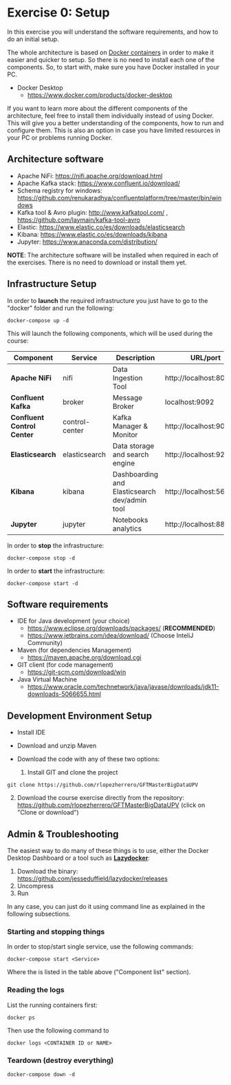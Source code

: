 # Exercise 0: Setup

In this exercise you will understand the software requirements, and how to do an initial setup.

The whole architecture is based on [Docker containers](https://www.docker.com/) in order to make it easier and quicker to setup. So there is no need to install each one of the components. So, to start with, make sure you have Docker installed in your PC.

* Docker Desktop
  * https://www.docker.com/products/docker-desktop

If you want to learn more about the different components of the architecture, feel free to install them individually instead of using Docker. This will give you a better understanding of the components, how to run and configure them.
This is also an option in case you have limited resources in your PC or problems running Docker.

## Architecture software

* Apache NiFi: https://nifi.apache.org/download.html
* Apache Kafka stack: https://www.confluent.io/download/
* Schema registry for windows: https://github.com/renukaradhya/confluentplatform/tree/master/bin/windows
* Kafka tool & Avro plugin: http://www.kafkatool.com/ , https://github.com/laymain/kafka-tool-avro
* Elastic: https://www.elastic.co/es/downloads/elasticsearch
* Kibana: https://www.elastic.co/es/downloads/kibana
* Jupyter: https://www.anaconda.com/distribution/

**NOTE**: The architecture software will be installed when required in each of the exercises. There is no need to download or install them yet.

## Infrastructure Setup

In order to **launch** the required infrastructure you just have to go to the "docker" folder and run the following:

```
docker-compose up -d
```

This will launch the following components, which will be used during the course:

| Component | Service | Description | URL/port |
| ------------- | ------------- | ------------- | ------------- |
| **Apache NiFi**  | nifi | Data Ingestion Tool  | http://localhost:8090/nifi  |
| **Confluent Kafka**  | broker | Message Broker  | localhost:9092  |
| **Confluent Control Center**  | control-center | Kafka Manager & Monitor  |  http://localhost:9021  |
| **Elasticsearch**  | elasticsearch | Data storage and search engine  | http://localhost:9200  |
| **Kibana**  | kibana | Dashboarding and Elasticsearch dev/admin tool  | http://localhost:5601  |
| **Jupyter**  | jupyter | Notebooks analytics  | http://localhost:8888  |

In order to **stop** the infrastructure:

```
docker-compose stop -d
```

In order to **start** the infrastructure:

```
docker-compose start -d
```

## Software requirements

* IDE for Java development (your choice)
  * https://www.eclipse.org/downloads/packages/ (**RECOMMENDED**)
  * https://www.jetbrains.com/idea/download/ (Choose InteliJ Community)
* Maven (for dependencies Management)
  * https://maven.apache.org/download.cgi
* GIT client (for code  management)
  * https://git-scm.com/download/win
* Java Virtual Machine
  * https://www.oracle.com/technetwork/java/javase/downloads/jdk11-downloads-5066655.html

## Development Environment Setup

* Install IDE
* Download and unzip Maven
* Download the code with any of these two options:

  1. Install GIT and clone the project
 
 ```
 git clone https://github.com/rlopezherrero/GFTMasterBigDataUPV
 ```

  2. Download the course exercise directly from the repository: https://github.com/rlopezherrero/GFTMasterBigDataUPV (click on "Clone or download")

## Admin & Troubleshooting

The easiest way to do many of these things is to use, either the Docker Desktop Dashboard or a tool such as **[Lazydocker](https://github.com/jesseduffield/lazydocker)**:

1. Download the binary: https://github.com/jesseduffield/lazydocker/releases
2. Uncompress
3. Run

In any case, you can just do it using command line as explained in the following subsections.

### Starting and stopping things

In order to stop/start single service, use the following commands:

```
docker-compose start <Service>
```

Where the **<Service>** is listed in the table above ("Component list" section).

### Reading the logs

List the running containers first:

```
docker ps
```

Then use the following command to

```
docker logs <CONTAINER ID or NAME>
```

### Teardown (destroy everything)

```
docker-compose down -d
```